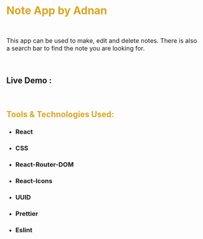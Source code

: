 <!--markdown tutorial-->
<h1 style="color:goldenrod">Note App by Adnan</h1> <br/> 
<p style="font-size: 16px" >This app can be used to make, edit and delete notes. There is also a search bar to find the note you are looking for.</p> <br/>

<h2>Live Demo :</h2>

<br/>
<h2 style="color:goldenrod">Tools & Technologies Used:</h2>
<ul>
    <li><h3>React</h3></li>
    <li><h3>CSS</h3></li>
    <li><h3>React-Router-DOM</h3></li>
    <li><h3>React-Icons</h3></li>
    <li><h3>UUID</h3></li>
    <li><h3>Prettier</h3></li>
    <li><h3>Eslint</h3></li>
</ul>
